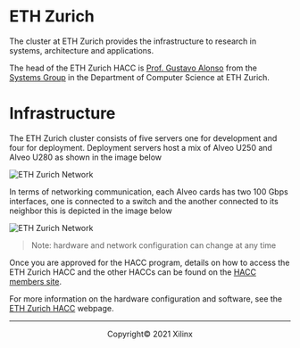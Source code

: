 # ETH Zurich

The cluster at ETH Zurich provides the infrastructure to research in systems, architecture and applications.

The head of the ETH Zurich HACC is [Prof. Gustavo Alonso](https://inf.ethz.ch/people/person-detail.alonso.html) from the [Systems Group](https://systems.ethz.ch/) in the  Department of Computer Science at ETH Zurich.  

# Infrastructure

The ETH Zurich cluster consists of five servers one for development and four for deployment. Deployment servers host a mix of Alveo U250 and Alveo U280 as shown in the image below

<img src="/xacc/images/ethz/xacc_ethz.png" alt="ETH Zurich Network" class="responsive"> 

In terms of networking communication, each Alveo cards has two 100 Gbps interfaces, one is connected to a switch and the another connected to its neighbor this is depicted in the image below

<img src="/xacc/images/ethz/xacc_ethz_network.png" alt="ETH Zurich Network" class="responsive">

> Note: hardware and network configuration can change at any time

Once you are approved for the HACC program, details on how to access the ETH Zurich HACC and the other HACCs can be found on the [HACC members site](https://www.xilinx.com/member/xup_research_clusters.html).

For more information on the hardware configuration and software, see the [ETH Zurich HACC](https://systems.ethz.ch/research/data-processing-on-modern-hardware/alveo-fpga-cluster.html) webpage. 

---------------------------------------
<p align="center">Copyright&copy; 2021 Xilinx</p>